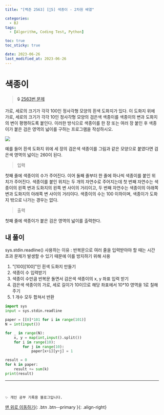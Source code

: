 ```yaml
---
title: "[백준 2563] [🤍5] 색종이 - 2차원 배열"

categories:
  - BJ
tags:
  - [Algorithm, Coding Test, Python]

toc: true
toc_sticky: true

date: 2023-06-26
last_modified_at: 2023-06-26
---
```


# 색종이

> 🔒 [2563번 문제](https://www.acmicpc.net/problem/2563)

가로, 세로의 크기가 각각 100인 정사각형 모양의 흰색 도화지가 있다. 이 도화지 위에 가로, 세로의 크기가 각각 10인 정사각형 모양의 검은색 색종이를 색종이의 변과 도화지의 변이 평행하도록 붙인다. 이러한 방식으로 색종이를 한 장 또는 여러 장 붙인 후 색종이가 붙은 검은 영역의 넓이를 구하는 프로그램을 작성하시오.

![](https://upload.acmicpc.net/6000c956-1b07-4913-83c3-72eda18fa1d1/-/preview/)

예를 들어 흰색 도화지 위에 세 장의 검은색 색종이를 그림과 같은 모양으로 붙였다면 검은색 영역의 넓이는 260이 된다.

> 입력

첫째 줄에 색종이의 수가 주어진다. 이어 둘째 줄부터 한 줄에 하나씩 색종이를 붙인 위치가 주어진다. 색종이를 붙인 위치는 두 개의 자연수로 주어지는데 첫 번째 자연수는 색종이의 왼쪽 변과 도화지의 왼쪽 변 사이의 거리이고, 두 번째 자연수는 색종이의 아래쪽 변과 도화지의 아래쪽 변 사이의 거리이다. 색종이의 수는 100 이하이며, 색종이가 도화지 밖으로 나가는 경우는 없다.

> 출력

첫째 줄에 색종이가 붙은 검은 영역의 넓이를 출력한다.

## 내 풀이

sys.stdin.readline() 사용하는 이유 : 반복문으로 여러 줄을 입력받아야 할 때는 시간 초과 문제가 발생할 수 있기 때문에 이를 방지하기 위해 사용

1. "[100][100]"인 흰색 도화지 만들기
2. 색종이 수 입력받기
3. 색종이 수만큼 반복문 돌면서 검은색 색종이의 x, y 좌표 입력 받기
4. 검은색 색종이의 가로, 세로 길이가 10이므로 해당 좌표에서 10\*10 영역을 1로 칠해주기
5. 1 개수 모두 합쳐서 반환

```python
import sys
input = sys.stdin.readline

paper = [[0]*101 for i in range(101)]
N = int(input())

for _ in range(N):
    x, y = map(int,input().split())
    for i in range(10):
        for j in range(10):
            paper[x+i][y+j] = 1

result = 0
for k in paper:
    result += sum(k)
print(result)
```

---

<br>

    ✨ 개인 공부 기록용 블로그입니다.

[맨 위로 이동하기](#){: .btn .btn--primary }{: .align-right}
